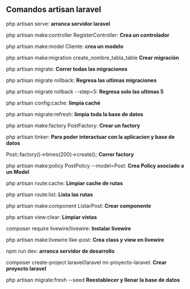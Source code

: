## Comandos artisan laravel

php artisan serve:  **arranca servidor laravel**

php artisan make:controller RegisterController: **Crea un controlador**

php artisan make:model Cliente: **crea un modelo**

php artisan make:migration create_nombre_tabla_table **Crear migración**

php artisan migrate: **Correr todas las migraciones**

php artisan migrate rollback: **Regresa las ultimas migraciones**

php artisan migrate rollback --step=5: **Regresa solo las ultimas 5** 

php artisan config:cache: **limpia caché**


php artisan migrate:refresh: **limpia toda la base de datos**

php artisan make:factory PostFactory: **Crear un factory**

php artisan tinker: **Para poder interactuar con la aplicacion y base de datos**

Post::factory()->times(200)->create(); **Correr factory**

php artisan make:policy PostPolicy --model=Post: **Crea Policy asociado a un Model**

php artisan route:cache: **Limpiar cache de rutas** 

php artisan route:list: **Lista las rutas**

php artisan make:component ListarPost: **Crear componente**

php artisan view:clear: **Limpiar vistas**

composer require livewire/livewire: **Instalar livewire**

php artisan make:livewire like-post: **Crea class y view en livewire**

npm run dev: **arranca servidor de desarrollo** 

composer create-project laravel/laravel mi-proyecto-laravel: **Crear proyecto laravel**

php artisan migrate:fresh --seed  **Reestablecer y llenar la base de datos**

